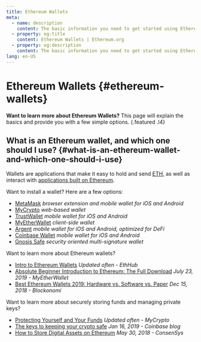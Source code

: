```yaml
---
title: Ethereum Wallets
meta:
  - name: description
    content: The basic information you need to get started using Ethereum wallets.
  - property: og:title
    content: Ethereum Wallets | Ethereum.org
  - property: og:description
    content: The basic information you need to get started using Ethereum wallets.
lang: en-US
---
```


# Ethereum Wallets {#ethereum-wallets}

**Want to learn more about Ethereum Wallets?** This page will explain the basics and provide you with a few simple options. {.featured .l4}

## What is an Ethereum wallet, and which one should I use? {#what-is-an-ethereum-wallet-and-which-one-should-i-use}

Wallets are applications that make it easy to hold and send [ETH](/eth/), as well as interact with [applications built on Ethereum](/dapps/).

Want to install a wallet? Here are a few options:

- [MetaMask](https://metamask.io) _browser extension and mobile wallet for iOS and Android_
- [MyCrypto](https://mycrypto.com) _web-based wallet_
- [TrustWallet](https://trustwallet.com/) _mobile wallet for iOS and Android_
- [MyEtherWallet](https://www.myetherwallet.com/) _client-side wallet_
- [Argent](https://www.argent.xyz/) _mobile wallet for iOS and Android, optimized for DeFi_
- [Coinbase Wallet](https://wallet.coinbase.com/) _mobile wallet for iOS and Android_
- [Gnosis Safe](https://gnosis-safe.io/) _security oriented multi-signature wallet_

Want to learn more about Ethereum wallets?

- [Intro to Ethereum Wallets](https://docs.ethhub.io/using-ethereum/wallets/intro-to-ethereum-wallets/) _Updated often - EthHub_
- [Absolute Beginner Introduction to Ethereum: The Full Download](https://www.mewtopia.com/absolute-beginners-guide/) _July 23, 2019 - MyEtherWallet_
- [Best Ethereum Wallets 2019: Hardware vs. Software vs. Paper](https://blockonomi.com/best-ethereum-wallets/) _Dec 15, 2018 - Blockonomi_

Want to learn more about securely storing funds and managing private keys?

- [Protecting Yourself and Your Funds](https://support.mycrypto.com/staying-safe/protecting-yourself-and-your-funds) _Updated often - MyCrypto_
- [The keys to keeping your crypto safe](https://blog.coinbase.com/the-keys-to-keeping-your-crypto-safe-96d497cce6cf) _Jan 16, 2019 - Coinbase blog_
- [How to Store Digital Assets on Ethereum](https://media.consensys.net/how-to-store-digital-assets-on-ethereum-a2bfdcf66bd0) _May 30, 2018 - ConsenSys_
